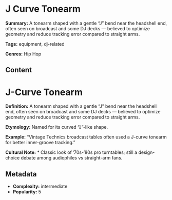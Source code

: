 # J Curve Tonearm

**Summary:** A tonearm shaped with a gentle “J” bend near the headshell end, often seen on broadcast and some DJ decks — believed to optimize geometry and reduce tracking error compared to straight arms.

**Tags:** equipment, dj-related

**Genres:** Hip Hop

## Content

# J-Curve Tonearm

**Definition:** A tonearm shaped with a gentle “J” bend near the headshell end, often seen on broadcast and some DJ decks — believed to optimize geometry and reduce tracking error compared to straight arms.

**Etymology:** Named for its curved “J”-like shape.

**Example:** “Vintage Technics broadcast tables often used a J-curve tonearm for better inner-groove tracking.”

**Cultural Note:** * Classic look of ’70s-’80s pro turntables; still a design-choice debate among audiophiles vs straight-arm fans.

## Metadata

- **Complexity:** intermediate
- **Popularity:** 5
